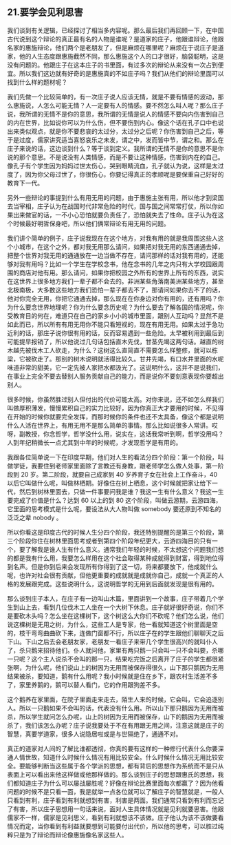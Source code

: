 ## 21.要学会见利思害
我们谈到有关逻辑，已经探讨了相当多内容呢。那么最后我们再回顾一下，在中国古代说到这个辩论的真正最有名的人物是谁呢？是道家的庄子，他跟谁辩论，他跟名家的惠施辩论，他们两个是老朋友了，但是麻烦在哪里呢？麻烦在于说庄子是道家，他的人生态度跟惠施截然不同，那么惠施这个人的口才很好，脑袋聪明，这是没有问题的。他跟庄子在这本庄子的书里面，有过多次的辩论从来没有一次占到便宜。所以我们这边就有好奇的是惠施真的不如庄子吗？我们从他们的辩论里面可以找到什么样的题材呢？


我们先做一个比较简单的，有一次庄子说人应该无情，就是不要有情感的波动，那么惠施说，人怎么可能无情？人一定要有人的情感。要不然怎么叫人呢？那么庄子说，我所谓的无情不是你的意思，我所谓的无情是说人的情感不要向内伤害到自己的内在世界，比如说你可以为什么伤，但不要伤到内心。像这个话在孔子口中也说出来类似观点，就是你不要悲哀的太过分，太过分之后呢？你伤害到自己之后，等于是过度，儒家讲究适当喜怒哀乐之未发，谓之中，发而皆中节，谓之和。那么在庄子来说的话，这边谈到什么？等于谈到定义。我所谓的无情不是你的意思不是你说的那个意思。不是说没有人类情感，而是不要让这种情感，伤害到内在的自己。像孔子有个学生因为妈妈过世太伤心，哭到眼睛流血，孔子就认为说，这样是太过度了，因为你父母过世了，你很伤心，你要记得真正的孝顺呢是要保重自己好好的教育下一代。


另外一些辩论的事提到什么有用无用的问题，由于惠施主张有用，所以他才到梁国去当宰相，庄子认为在战国时代非常危险的时代，国与国之间常常打仗，所以你如果出来做官的话，一不小心恐怕就要负责任了，恐怕就失去了性命。庄子认为在这个时候最好明哲保身吧，所以他们俩常辩论有用无用的问题。


我们讲个简单的例子，庄子说我现在在这个地方，对我有用的就是我周围这些人这个小城市，在这个之外，都对我无用那么请问，如果把对我无用的东西通通去掉，把整个世界对我无用的通通放在一边当做不存在，请问那样的话对我有用的，还能够对我有用吗？比如一个学生在学校念书，他在念书的几年之内只有大学校园跟周围的商店对他有用。那么请问，如果你把校园之外所有的世界上所有的东西，说实在这世界上很多地方我们一辈子都不会去的。非洲某些角落南美洲某些地方，甚至北极南极，大多数这些地方我们恐怕一辈子都去不了，那请问如果你去不了的话，他对你完全无用，你把它通通去掉，那么现在在你身边对你有用的，还有用吗？你为什么要念世界地理呢？你为什么要念历史呢？为什么要去了解各国的情况呢，你受教育目的何在，难道只在自己的家乡小小的城市里面，跟别人互动吗？显然不是如此而已，所以所有有用无用你不能只看短视的，现在有用无用。如果太过于急功近利的话，那庄子说你很有用的话，反而容易遇到一些危险。太早被利用到最后到可能提早报销了，所以他说过几句话包括直木先伐，甘茎先竭这两句话。越直的树木越先被伐木工人砍走，为什么？这树这么直简直不需要怎么样整修，就可以栋梁，它被砍走了。那别的树木说明就活得比较久。甘井先竭，有口水井里面的水呢味道非常的甜美，它一定先被人家把水都汲光了。这说明什么，这并不是说我们，在事业上完全不要去替别人服务贡献自己的能力，而是说你不要刻意表现你要超出别人。


很多时候，你虽然胜过别人但付出的代价可能太高。对你来说，还不如怎么样我们叫做厚积薄发，慢慢累积自己的实力比较好，因为你真正大才要用的时候，不见得在开始的时候你就要完全发挥，而那时候你的条件也还不太具备，像这个都是说明什么人活在世界上，有用无用不是那么简单的事情。那么比如说很多人常讲。哎呀，副教授，你念哲学，哲学没什么用，说实在，这话我常听到啊，哲学没用吗？人到年纪稍微长一点尤其到中年的时候呢，才发现哲学是有用的。


我跟各位简单说一下在印度早期，他们对人生的看法分四个阶段：第一个阶段，叫做学徒，我要住到老师家里面除了言教还有身教，跟老师学怎么做人处事，第一阶段到 20 岁。第二阶段，就要自己成家到 40 岁养育子女在社会上工作奋斗，40 以后它叫做什么呢，叫做林栖期。好像住在树上栖息，这个时候就把家让给下一代，然后到树林里面去，只做一件事要问我是谁？我这一生有什么意义？我这一生要完成了价值是什么？达到 60 以上的到 80 这个阶段，叫做云游期，云游四海，它里面的思考模式是什么呢，要设法从大人物叫做 somebody 要还原到不知名的泛泛之辈 nobody 。


所以你看这是印度古代的时候人生分四个阶段，我还特别提醒的是第三个阶段，第三个阶段你住在树林里面思考或者到第四个阶段年纪更大，云游四海目的只有一个，要了解我是谁人生有什么意义。通常我们年轻的时候，不太想这个问题我们想的都是我有什么用，我要怎么样用在这个社会取得某种成就得到财富，得到地位得到名声。但是你到后来会发现所有你得到了这一切，将来都要放下，他成就什么呢，也许对社会很有贡献，但他更重要的成就就是成就你自己，成就一个真正的人格的发展跟完成。这些说明什么，这说明哲学的无用到后面就发现是很有用的。


那么谈到庄子本人，在庄子有一边叫山木篇，里面讲到一个故事，庄子带着几个学生到山上去，看到几位伐木工人坐在一个大树下休息。庄子就好很好奇说，你们不是要砍木头吗？怎么坐在这棵树下，这个树这么大你们不砍呢？他们怎么说，他们说这棵树是无用之树，为什么，这些工人是专家，他一看就知道这个树里面是空的，枝干弯弯曲曲砍下来，连做门窗都不行，所以庄子在的学生跟他们聊聊天之后下山。下山之后去会老朋友家，老朋友一看庄子来带几个学生很高兴的就叫仆人了，杀只鹅来招待他们。仆人就问他，家里有两只鹅一只会叫一只不会叫要，杀哪一只呢？这个主人说杀不会叫的那一只，结果吃完饭之后离开了庄子的学生都很紧张啊，为什么呢，他们说山上的树因为无用而被保存得很久，山下那只鹅因为无用结果被杀，要知道，鹅有什么用呢？我小时候就是住在乡下，跟农村生活差不多了，家里养鹅的，鹅可以替人看门，它的作用跟狗差不多。


这个鹅养在家里面，在院子里面走来走去，陌生人来的时候，它会叫，它会追逐别人。所以一只鹅如果不会叫的话，代表没有什么用。所以山下那只鹅因为无用而被杀，所以学生就问怎么办呢，山上的树因为无用而被保存，山下的鹅因为无用而被杀了，我们该怎么办呢？庄子说我要处于不在有用跟无用之间，注意这就是庄子的智慧，真要学道家，很多人说隐居啦或是与世隔绝了，通通不对。


真正的道家对人间的了解比谁都透彻，你真的要有这样的一种修行代表什么你要深通人情世故，知道什么时候什么情况有用比较安全。什么时候什么情况无用比较安全。要能够判断当这些属于各个学派的思想，都有背后的思想作为系统而不是只从表面上可以看出来他这样做或他那样做的。那么谈到庄子的思想跟惠氏的思想，我们都知道庄子为什么可以屡战屡胜呢？好像在辩论比赛里面每次都赢了？因为他看问题的时候不是只看一面，我是就举一点各位就可以了解庄子的智慧就是，一般人只看到有利，庄子看到有利就想到有害，利害是两面。我们通常只看到有利而忘记了有害，所以庄子思想用一句话来说，面对人生具体情况就是见利就要思害。他跟儒家不一样，儒家是见利思义，看到有利就想该不该做。庄子他认为该不该做要看情况而定，当你看到有利益就要想到可能要付出代价，所以他的思考，可以胜过纯粹只是为了辩论而辩论像惠施像名家这些人。

